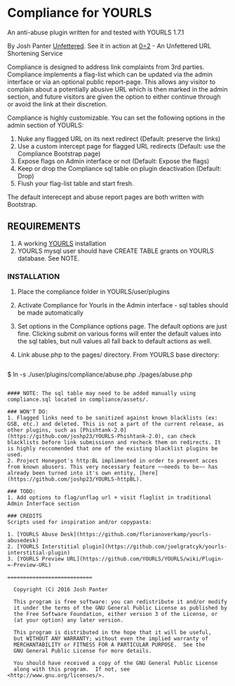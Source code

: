 # Compliance for YOURLS
An anti-abuse plugin written for and tested with YOURLS 1.7.1

By Josh Panter [Unfettered](https://unfettered.net). See it in action at [0=2](https://0eq2.com/) - An Unfettered URL Shortening Service

Compliance is designed to address link complaints from 3rd parties. Compliance implements a flag-list which can be updated via the admin interface or via an optional public report-page. This allows any visitor to complain about a potentially abusive URL which is then marked in the admin section, and future visitors are given the option to either continue through or avoid the link at their discretion.

Compliance is highly customizable. You can set the following options in the admin section of YOURLS:

1. Nuke any flagged URL on its next redirect (Default: preserve the links)
2. Use a custom intercept page for flagged URL redirects (Default: use the Compliance Bootstrap page)
3. Expose flags on Admin interface or not (Default: Expose the flags)
3. Keep or drop the Compliance sql table on plugin deactivation (Default: Drop)
4. Flush your flag-list table and start fresh.

The default interecept and abuse report pages are both written with Bootstrap.

## REQUIREMENTS

1. A working [YOURLS](https://github.com/YOURLS/YOURLS) installation
2. YOURLS mysql user should have CREATE TABLE grants on YOURLS database. See NOTE.

### INSTALLATION

1. Place the compliance folder in YOURLS/user/plugins
2. Activate Compliance for Yourls in the Admin interface - sql tables should be made automatically
3. Set options in the Compliance options page. The default options are just fine. Clicking submit on various forms will enter the default values into the sql tables, but null values all fall back to default actions as well.
4. Link abuse.php to the pages/ directory. From YOURLS base directory:

	```bash
  $ ln -s ./user/plugins/compliance/abuse.php ./pages/abuse.php
  ```
 
#### NOTE: The sql table may need to be added manually using compliance.sql located in compliance/assets/. 

### WON'T DO: 
1. Flagged links need to be sanitized against known blacklists (ex: GSB, etc.) and deleted. This is not a part of the current release, as other plugins, such as [Phishtank-2.0](https://github.com/joshp23/YOURLS-Phishtank-2.0), can check blacklists before link submissionn and recheck them on redirects. It is highly reccomended that one of the existing blacklist plugins be used.
2. Project Honeypot's http:BL implimented in order to prevent acces from known abusers. This very necessary feature ~~needs to be~~ has already been turned into it's own entity, [here](https://github.com/joshp23/YOURLS-httpBL).

### TODO:
1. Add options to flag/unflag url + visit flaglist in traditional Admin Interface section

### CREDITS
Scripts used for inspiration and/or copypasta:

1. [YOURLS Abuse Desk](https://github.com/florianoverkamp/yourls-abusedesk)
2. [YOURLS Interstitial plugin](https://github.com/joelgratcyk/yourls-interstitial-plugin)
3. [YOURLS Preview URL](https://github.com/YOURLS/YOURLS/wiki/Plugin-=-Preview-URL)

===========================

    Copyright (C) 2016 Josh Panter

    This program is free software: you can redistribute it and/or modify
    it under the terms of the GNU General Public License as published by
    the Free Software Foundation, either version 3 of the License, or
    (at your option) any later version.

    This program is distributed in the hope that it will be useful,
    but WITHOUT ANY WARRANTY; without even the implied warranty of
    MERCHANTABILITY or FITNESS FOR A PARTICULAR PURPOSE.  See the
    GNU General Public License for more details.

    You should have received a copy of the GNU General Public License
    along with this program.  If not, see <http://www.gnu.org/licenses/>.
